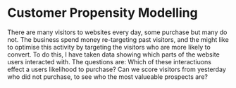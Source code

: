 # Customer Propensity Modelling
There are many visitors to websites every day, some purchase but many do not. The business spend money re-targeting past visitors, and the might like to optimise this activity by targeting the visitors who are more likely to convert. To do this, I have taken data showing which parts of the website users interacted with.
The questions are:
Which of these interactiuons effect a users likelihood to purchase?
Can we score visitors from yesterday who did not purchase, to see who the most valueable prospects are?
